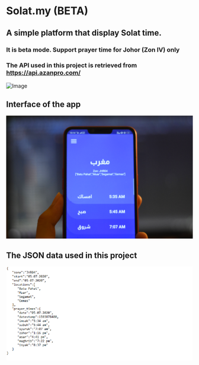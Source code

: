 # Solat.my (BETA)

## A simple platform that display Solat time.
### It is beta mode. Support prayer time for Johor (Zon IV) only
### The API used in this project is retrieved from https://api.azanpro.com/

![Image](https://github.com/zahiruddinzainal/Solat.my_beta/blob/master/screenshot/1.png) 

## Interface of the app

![Image](https://github.com/zahiruddinzainal/Solat.my_beta/blob/master/screenshot/2.png)

## The JSON data used in this project

![Image](https://github.com/zahiruddinzainal/Solat.my_beta/blob/master/screenshot/3.png)
